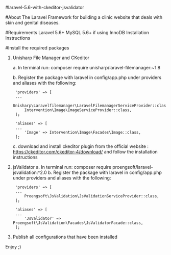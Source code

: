 #laravel-5.6-with-ckeditor-jsvalidator

#About
The Laravel Framework for building a clinic website that deals with skin and genital diseases.


#Requirements
Laravel 5.6+
MySQL 5.6+ if using InnoDB
Installation Instructions


#Install the required packages

1. Unisharp File Manager and CKeditor

    a. In terminal run: composer require unisharp/laravel-filemanager:~1.8
    
    b. Register the package with laravel in config/app.php under providers and aliases with the following:

        'providers' => [
        ...
            Unisharp\Laravelfilemanager\LaravelFilemanagerServiceProvider::class,
            Intervention\Image\ImageServiceProvider::class,
        ];

        'aliases' => [
        ...
            'Image' => Intervention\Image\Facades\Image::class,
        ];

    c. download and install ckeditor plugin from the official website : https://ckeditor.com/ckeditor-4/download/ and follow        the installation instructions


2. jsValidator
    a. In terminal run: composer require proengsoft/laravel-jsvalidation:^2.0
    b. Register the package with laravel in config/app.php under providers and aliases with the following:

        'providers' => [
        ...
            Proengsoft\JsValidation\JsValidationServiceProvider::class,
        ];

        'aliases' => [
        ...
            'JsValidator' => Proengsoft\JsValidation\Facades\JsValidatorFacade::class,
        ];

3. Publish all configurations that have been installed

Enjoy ;)

